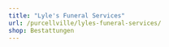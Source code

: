 ```yaml
---
title: "Lyle's Funeral Services"
url: /purcellville/lyles-funeral-services/
shop: Bestattungen
---
```

